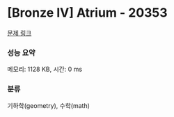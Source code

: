 # [Bronze IV] Atrium - 20353 

[문제 링크](https://www.acmicpc.net/problem/20353) 

### 성능 요약

메모리: 1128 KB, 시간: 0 ms

### 분류

기하학(geometry), 수학(math)

